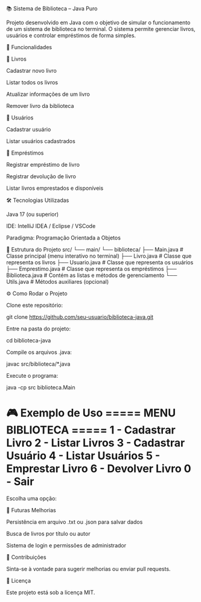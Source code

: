 📚 Sistema de Biblioteca – Java Puro

Projeto desenvolvido em Java com o objetivo de simular o funcionamento de um sistema de biblioteca no terminal.
O sistema permite gerenciar livros, usuários e controlar empréstimos de forma simples.

🚀 Funcionalidades

📖 Livros

Cadastrar novo livro

Listar todos os livros

Atualizar informações de um livro

Remover livro da biblioteca

👤 Usuários

Cadastrar usuário

Listar usuários cadastrados

🔄 Empréstimos

Registrar empréstimo de livro

Registrar devolução de livro

Listar livros emprestados e disponíveis

🛠️ Tecnologias Utilizadas

Java 17 (ou superior)

IDE: IntelliJ IDEA / Eclipse / VSCode

Paradigma: Programação Orientada a Objetos

📂 Estrutura do Projeto
src/
 └── main/
     └── biblioteca/
         ├── Main.java           # Classe principal (menu interativo no terminal)
         ├── Livro.java          # Classe que representa os livros
         ├── Usuario.java        # Classe que representa os usuários
         ├── Emprestimo.java     # Classe que representa os empréstimos
         ├── Biblioteca.java     # Contém as listas e métodos de gerenciamento
         └── Utils.java          # Métodos auxiliares (opcional)

⚙️ Como Rodar o Projeto

Clone este repositório:

git clone https://github.com/seu-usuario/biblioteca-java.git


Entre na pasta do projeto:

cd biblioteca-java


Compile os arquivos .java:

javac src/biblioteca/*.java


Execute o programa:

java -cp src biblioteca.Main

🎮 Exemplo de Uso
===== MENU BIBLIOTECA =====
1 - Cadastrar Livro
2 - Listar Livros
3 - Cadastrar Usuário
4 - Listar Usuários
5 - Emprestar Livro
6 - Devolver Livro
0 - Sair
===========================

Escolha uma opção:

🔮 Futuras Melhorias

Persistência em arquivo .txt ou .json para salvar dados

Busca de livros por título ou autor

Sistema de login e permissões de administrador

🤝 Contribuições

Sinta-se à vontade para sugerir melhorias ou enviar pull requests.

📜 Licença

Este projeto está sob a licença MIT.
